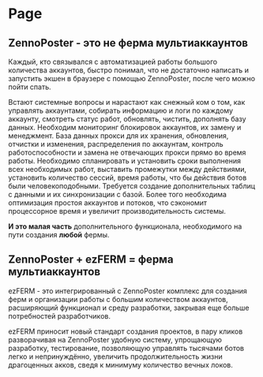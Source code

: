 # Page

## ZennoPoster - это не ферма мультиаккаунтов

Каждый, кто связывался с автоматизацией работы большого количества аккаунтов, быстро понимал, что не достаточно написать и запустить экшен в браузере с помощью ZennoPoster, после чего можно пойти спать.

Встают системные вопросы и нарастают как снежный ком о том, как управлять аккаунтами, собирать информацию и логи по каждому аккаунту, смотреть статус работ, обновлять, чистить, дополнять базу  данных. Необходим мониторинг блокировок аккаунтов, их замену и менеджмент. База данных прокси для их хранения, обновления, отчистки и изменения, распределения по аккаунтам, контроль работоспособности и замена не отвечающих прокси прямо во время работы. Необходимо спланировать и установить сроки выполнения всех необходимых работ, выставить промежутки между действиями, установить количество сессий, время работы, что бы действия ботов были человекоподобными. Требуется создание дополнительных таблиц с данными и их синхронизации с базой. Более того необходима оптимизация простоя аккаунтов и потоков, что сэкономит процессорное время и увеличит производительность системы.&#x20;

**И это малая часть** дополнительного функционала, необходимого на пути создания **любой** фермы.

## ZennoPoster + ezFERM = ферма мультиаккаунтов

ezFERM - это интегрированный с ZennoPoster комплекс для создания ферм и организации работы с большим количеством аккаунтов, расширяющий функционал и среду разработки, закрывая еще больше потребностей разработчиков.

ezFERM приносит новый стандарт создания проектов, в пару кликов разворачивая на ZennoPoster удобную систему, упрощающую разработку, тестирование, позволяющую управлять тысячами ботов легко и непринуждённо, увеличить продолжительность жизни драгоценных акков, сведя к минимуму количество вечных локов.&#x20;

